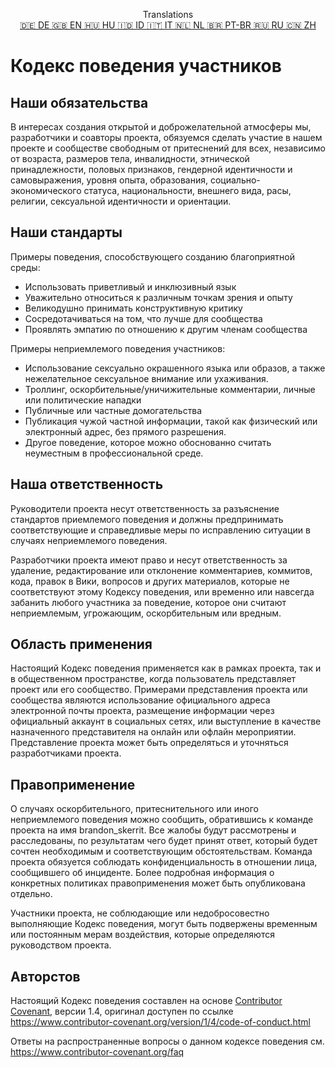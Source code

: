 <p align="center">
Translations <br>
<a href=https://github.com/Ciphey/Ciphey/tree/master/translations/de/CODE_OF_CONDUCT.md>🇩🇪 DE   </a>
<a href=https://github.com/Ciphey/Ciphey/tree/master/CODE_OF_CONDUCT.md>🇬🇧 EN   </a>
<a href=https://github.com/Ciphey/Ciphey/tree/master/translations/hu/CODE_OF_CONDUCT.md>🇭🇺 HU   </a>
<a href=https://github.com/Ciphey/Ciphey/tree/master/translations/id/CODE_OF_CONDUCT.md>🇮🇩 ID   </a>
<a href=https://github.com/Ciphey/Ciphey/tree/master/translations/it/CODE_OF_CONDUCT.md>🇮🇹 IT   </a>
<a href=https://github.com/Ciphey/Ciphey/tree/master/translations/nl/CODE_OF_CONDUCT.md>🇳🇱 NL   </a>
<a href=https://github.com/Ciphey/Ciphey/tree/master/translations/pt-br/CODE_OF_CONDUCT.md>🇧🇷 PT-BR   </a>
<a href=https://github.com/Ciphey/Ciphey/tree/master/translations/ru/CODE_OF_CONDUCT.md>🇷🇺 RU   </a>
<a href=https://github.com/Ciphey/Ciphey/tree/master/translations/zh/CODE_OF_CONDUCT.md>🇨🇳 ZH   </a>
</p>

# Кодекс поведения участников

## Наши обязательства

В интересах создания открытой и доброжелательной атмосферы мы, разработчики и соавторы проекта, обязуемся сделать участие в нашем проекте и сообществе свободным от притеснений для всех, независимо от возраста, размеров тела, инвалидности, этнической принадлежности, половых признаков, гендерной идентичности и самовыражения, уровня опыта, образования, социально-экономического статуса, национальности, внешнего вида, расы, религии, сексуальной идентичности и ориентации.

## Наши стандарты

Примеры поведения, способствующего созданию благоприятной среды:

* Использовать приветливый и инклюзивный язык
* Уважительно относиться к различным точкам зрения и опыту
* Великодушно принимать конструктивную критику
* Сосредотачиваться на том, что лучше для сообщества
* Проявлять эмпатию по отношению к другим членам сообщества

Примеры неприемлемого поведения участников:

* Использование сексуально окрашенного языка или образов, а также нежелательное сексуальное внимание или ухаживания.
* Троллинг, оскорбительные/уничижительные комментарии, личные или политические нападки
* Публичные или частные домогательства
* Публикация чужой частной информации, такой как физический или электронный адрес, без прямого разрешения.
* Другое поведение, которое можно обоснованно считать неуместным в профессиональной среде.

## Наша ответственность

Руководители проекта несут ответственность за разъяснение стандартов приемлемого поведения и должны предпринимать соответствующие и справедливые меры по исправлению ситуации в случаях неприемлемого поведения.

Разработчики проекта имеют право и несут ответственность за удаление, редактирование или отклонение комментариев, коммитов, кода, правок в Вики, вопросов и других материалов, которые не соответствуют этому Кодексу поведения, или временно или навсегда забанить любого участника за поведение, которое они считают неприемлемым, угрожающим, оскорбительным или вредным.

## Область применения

Настоящий Кодекс поведения применяется как в рамках проекта, так и в общественном пространстве, когда пользователь представляет проект или его сообщество. Примерами представления проекта или сообщества являются использование официального адреса электронной почты проекта, размещение информации через официальный аккаунт в социальных сетях, или выступление в качестве назначенного представителя на онлайн или офлайн мероприятии. Представление проекта может быть определяться и уточняться разработчиками проекта.

## Правоприменение

О случаях оскорбительного, притеснительного или иного неприемлемого поведения можно сообщить, обратившись к команде проекта на имя brandon_skerrit. Все жалобы будут рассмотрены и расследованы, по результатам чего будет принят ответ, который будет сочтен необходимым и соответствующим обстоятельствам. Команда проекта обязуется соблюдать конфиденциальность в отношении лица, сообщившего об инциденте. Более подробная информация о конкретных политиках правоприменения может быть опубликована отдельно.

Участники проекта, не соблюдающие или недобросовестно выполняющие Кодекс поведения, могут быть подвержены временным или постоянным мерам воздействия, которые определяются руководством проекта.

## Авторстов

Настоящий Кодекс поведения составлен на основе [Contributor Covenant][homepage], версии 1.4, оригинал доступен по ссылке <https://www.contributor-covenant.org/version/1/4/code-of-conduct.html>

[homepage]: https://www.contributor-covenant.org

Ответы на распространенные вопросы о данном кодексе поведения см. <https://www.contributor-covenant.org/faq>
